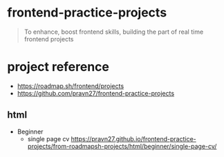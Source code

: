# frontend-practice-projects

> To enhance, boost frontend skills, building the part of real time frontend projects

# project reference

- https://roadmap.sh/frontend/projects
- https://github.com/pravn27/frontend-practice-projects

## html

- Beginner
  - single page cv https://pravn27.github.io/frontend-practice-projects/from-roadmapsh-projects/html/beginner/single-page-cv/
